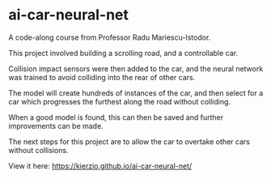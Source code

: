 # ai-car-neural-net

A code-along course from Professor Radu Mariescu-Istodor.

This project involved building a scrolling road, and a controllable car. 

Collision impact sensors were then added to the car, and the neural network was trained to avoid colliding into the rear of other cars.

The model will create hundreds of instances of the car, and then select for a car which progresses the furthest along the road without colliding.

When a good model is found, this can then be saved and further improvements can be made.

The next steps for this project are to allow the car to overtake other cars without collisions.

View it here:
https://kierzio.github.io/ai-car-neural-net/
